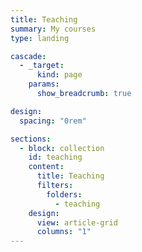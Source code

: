 ```yaml
---
title: Teaching
summary: My courses
type: landing

cascade:
  - _target:
      kind: page
    params:
      show_breadcrumb: true

design:
  spacing: "0rem"

sections:
  - block: collection
    id: teaching
    content:
      title: Teaching
      filters:
        folders:
          - teaching
    design:
      view: article-grid
      columns: "1"
---
```

